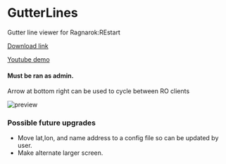# GutterLines
Gutter line viewer for Ragnarok:REstart

[Download link](https://github.com/miatribe/GutterLines/releases/download/1.2/GutterLinesV1.2.zip)

[Youtube demo](https://youtu.be/hggU2WS2KyU)

#### Must be ran as admin.

Arrow at bottom right can be used to cycle between RO clients

![preview](https://raw.githubusercontent.com/miatribe/gutterlines/master/GutterLinesPrev.png)

### Possible future upgrades
* Move lat,lon, and name address to a config file so can be updated by user.
* Make alternate larger screen.

